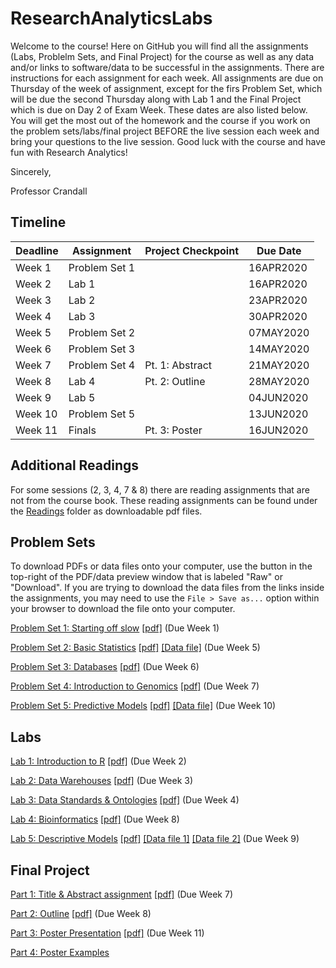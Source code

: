 # ResearchAnalyticsLabs
Welcome to the course! Here on GitHub you will find all the assignments (Labs, Problelm Sets, and Final Project) for the course as well as any data and/or links to software/data to be successful in the assignments. There are instructions for each assignment for each week. All assignments are due on Thursday of the week of assignment, except for the firs Problem Set, which will be due the second Thursday along with Lab 1 and the Final Project which is due on Day 2 of Exam Week. These dates are also listed below. You will get the most out of the homework and the course if you work on the problem sets/labs/final project BEFORE the live session each week and bring your questions to the live session. Good luck with the course and have fun with Research Analytics!

Sincerely,

Professor Crandall

## Timeline
| Deadline | Assignment | Project Checkpoint | Due Date |
|:---------|-----------------|--------------------|-------------|
| Week 1 | Problem Set 1 | | 16APR2020 |
| Week 2 | Lab 1 | | 16APR2020 |
| Week 3 | Lab 2 | | 23APR2020 |
| Week 4 | Lab 3 | | 30APR2020 |
| Week 5 | Problem Set 2 | | 07MAY2020 |
| Week 6 | Problem Set 3 | | 14MAY2020 |
| Week 7 | Problem Set 4 | Pt. 1: Abstract | 21MAY2020 |
| Week 8 | Lab 4| Pt. 2: Outline | 28MAY2020 |
| Week 9 | Lab 5 | | 04JUN2020 |
| Week 10 | Problem Set 5 | | 13JUN2020 |
| Week 11 | Finals | Pt. 3: Poster | 16JUN2020 |

## Additional Readings
For some sessions (2, 3, 4, 7 & 8) there are reading assignments that are not from the course book.  These reading assignments can be found under the [Readings](Readings/) folder as downloadable pdf files.

## Problem Sets

To download PDFs or data files onto your computer, use the button in the top-right of the PDF/data preview window that is labeled "Raw" or "Download". If you are trying to download the data files from the links inside the assignments, you may need to use the `File > Save as...` option within your browser to download the file onto your computer.

[Problem Set 1: Starting off slow](ProblemSets/PS1/PS1.md)  [[pdf]](ProblemSets/PS1/PS1.pdf) (Due Week 1)

[Problem Set 2: Basic Statistics](ProblemSets/PS2/PS2.md)  [[pdf]](ProblemSets/PS2/PS2.pdf) [[Data file]](ProblemSets/PS2/Session5PimaDiabetes.csv) (Due Week 5)

[Problem Set 3: Databases](ProblemSets/PS3/PS3.md)  [[pdf]](ProblemSets/PS3/PS3.pdf) (Due Week 6)

[Problem Set 4: Introduction to Genomics](ProblemSets/PS4/PS4.md)  [[pdf]](ProblemSets/PS4/PS4.pdf) (Due Week 7)

[Problem Set 5: Predictive Models](ProblemSets/PS5/PS5.md)  [[pdf]](ProblemSets/PS5/PS5.pdf) [[Data file]](ProblemSets/PS5/Session10PimaDiabetesCleanRand.csv) (Due Week 10)

## Labs
[Lab 1: Introduction to R](Labs/Lab1/Lab1.md)  [[pdf]](Labs/Lab1/Lab1.pdf) (Due Week 2)

[Lab 2: Data Warehouses](Labs/Lab2/Lab2.md)  [[pdf]](Labs/Lab2/Lab2.pdf) (Due Week 3)

[Lab 3: Data Standards & Ontologies](Labs/Lab3/Lab3.md)  [[pdf]](Labs/Lab3/Lab3.pdf) (Due Week 4)

[Lab 4: Bioinformatics](Labs/Lab4/Lab4.md)  [[pdf]](Labs/Lab4/Lab4.pdf) (Due Week 8)

[Lab 5: Descriptive Models](Labs/Lab5/Lab5.md)  [[pdf]](Labs/Lab5/Lab5.pdf) [[Data file 1]](Labs/Lab5/Session9GeneExpression1000.csv) [[Data file 2]](Labs/Lab5/Session9labels.csv) (Due Week 9) 

## Final Project
[Part 1: Title & Abstract assignment](Project/Part1.md) [[pdf]](Project/Part1.pdf) (Due Week 7)

[Part 2: Outline](Project/Part2.md) [[pdf]](Project/Part2.pdf) (Due Week 8)

[Part 3: Poster Presentation](Project/Part3.md) [[pdf]](Project/Part3.pdf) (Due Week 11)

[Part 4: Poster Examples](Project/)
